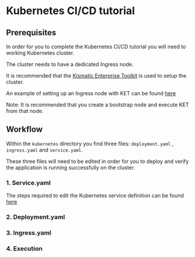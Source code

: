 # Kubernetes CI/CD tutorial

## Prerequisites

In order for you to complete the Kubernetes CI/CD tutorial you will need to working Kubernetes cluster.

The cluster needs to have a dedicated Ingress node.

It is recommended that the [Kismatic Enterprise Toolkit](https://github.com/apprenda/kismatic) is used to setup the cluster.

An example of setting up an Ingress node with KET can be found [here](https://github.com/apprenda/kismatic/blob/master/docs/INGRESS.md)

Note: It is recommended that you create a bootstrap node and execute KET from that node.

## Workflow

Within the `kubernetes` directory you find three files: `deployment.yaml` , `ingress.yaml` and `service.yaml`.

These three files will need to be edited in order for you to deploy and verify the application is running successfully on the cluster.

### 1. Service.yaml

The steps required to edit the Kubernetes service definition can be found [here](kubernetes-service.md)

### 2. Deployment.yaml


### 3. Ingress.yaml


### 4. Execution

